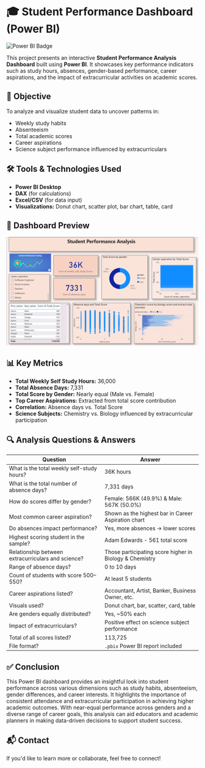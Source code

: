 # 🎓 Student Performance Dashboard (Power BI)

![Power BI Badge](https://img.shields.io/badge/Tool-Power%20BI-yellow?logo=powerbi)

This project presents an interactive **Student Performance Analysis Dashboard** built using **Power BI**. It showcases key performance indicators such as study hours, absences, gender-based performance, career aspirations, and the impact of extracurricular activities on academic scores.



## 📌 Objective
To analyze and visualize student data to uncover patterns in:
- Weekly study habits
- Absenteeism
- Total academic scores
- Career aspirations
- Science subject performance influenced by extracurriculars



## 🛠️ Tools & Technologies Used
- **Power BI Desktop**
- **DAX** (for calculations)
- **Excel/CSV** (for data input)
- **Visualizations:** Donut chart, scatter plot, bar chart, table, card





## 📸 Dashboard Preview

![Dashboard Overview](Screenshot.png)



## 📊 Key Metrics
- **Total Weekly Self Study Hours:** 36,000
- **Total Absence Days:** 7,331
- **Total Score by Gender:** Nearly equal (Male vs. Female)
- **Top Career Aspirations:** Extracted from total score contribution
- **Correlation:** Absence days vs. Total Score
- **Science Subjects:** Chemistry vs. Biology influenced by extracurricular participation



## 🔍 Analysis Questions & Answers

| Question | Answer |
|---------|--------|
| What is the total weekly self-study hours? | 36K hours |
| What is the total number of absence days? | 7,331 days |
| How do scores differ by gender? | Female: 566K (49.9%) & Male: 567K (50.0%) |
| Most common career aspiration? | Shown as the highest bar in Career Aspiration chart |
| Do absences impact performance? | Yes, more absences → lower scores |
| Highest scoring student in the sample? | Adam Edwards - 561 total score |
| Relationship between extracurriculars and science? | Those participating score higher in Biology & Chemistry |
| Range of absence days? | 0 to 10 days |
| Count of students with score 500–550? | At least 5 students |
| Career aspirations listed? | Accountant, Artist, Banker, Business Owner, etc. |
| Visuals used? | Donut chart, bar, scatter, card, table |
| Are genders equally distributed? | Yes, ~50% each |
| Impact of extracurriculars? | Positive effect on science subject performance |
| Total of all scores listed? | 113,725 |
| File format? | `.pbix` Power BI report included |

## ✅ Conclusion

This Power BI dashboard provides an insightful look into student performance across various dimensions such as study habits, absenteeism, gender differences, and career interests. It highlights the importance of consistent attendance and extracurricular participation in achieving higher academic outcomes. With near-equal performance across genders and a diverse range of career goals, this analysis can aid educators and academic planners in making data-driven decisions to support student success.

## 📬 Contact
If you'd like to learn more or collaborate, feel free to connect!



